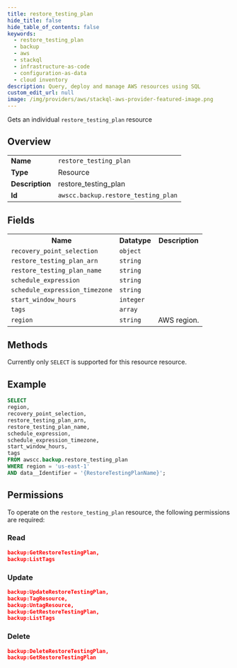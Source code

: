 ```yaml
---
title: restore_testing_plan
hide_title: false
hide_table_of_contents: false
keywords:
  - restore_testing_plan
  - backup
  - aws
  - stackql
  - infrastructure-as-code
  - configuration-as-data
  - cloud inventory
description: Query, deploy and manage AWS resources using SQL
custom_edit_url: null
image: /img/providers/aws/stackql-aws-provider-featured-image.png
---
```

Gets an individual <code>restore_testing_plan</code> resource

## Overview
<table><tbody>
<tr><td><b>Name</b></td><td><code>restore_testing_plan</code></td></tr>
<tr><td><b>Type</b></td><td>Resource</td></tr>
<tr><td><b>Description</b></td><td>restore_testing_plan</td></tr>
<tr><td><b>Id</b></td><td><code>awscc.backup.restore_testing_plan</code></td></tr>
</tbody></table>

## Fields
<table><tbody>
<tr><th>Name</th><th>Datatype</th><th>Description</th></tr>
<tr><td><code>recovery_point_selection</code></td><td><code>object</code></td><td></td></tr>
<tr><td><code>restore_testing_plan_arn</code></td><td><code>string</code></td><td></td></tr>
<tr><td><code>restore_testing_plan_name</code></td><td><code>string</code></td><td></td></tr>
<tr><td><code>schedule_expression</code></td><td><code>string</code></td><td></td></tr>
<tr><td><code>schedule_expression_timezone</code></td><td><code>string</code></td><td></td></tr>
<tr><td><code>start_window_hours</code></td><td><code>integer</code></td><td></td></tr>
<tr><td><code>tags</code></td><td><code>array</code></td><td></td></tr>
<tr><td><code>region</code></td><td><code>string</code></td><td>AWS region.</td></tr>

</tbody></table>

## Methods
Currently only <code>SELECT</code> is supported for this resource resource.

## Example
```sql
SELECT
region,
recovery_point_selection,
restore_testing_plan_arn,
restore_testing_plan_name,
schedule_expression,
schedule_expression_timezone,
start_window_hours,
tags
FROM awscc.backup.restore_testing_plan
WHERE region = 'us-east-1'
AND data__Identifier = '{RestoreTestingPlanName}';
```

## Permissions

To operate on the <code>restore_testing_plan</code> resource, the following permissions are required:

### Read
```json
backup:GetRestoreTestingPlan,
backup:ListTags
```

### Update
```json
backup:UpdateRestoreTestingPlan,
backup:TagResource,
backup:UntagResource,
backup:GetRestoreTestingPlan,
backup:ListTags
```

### Delete
```json
backup:DeleteRestoreTestingPlan,
backup:GetRestoreTestingPlan
```

